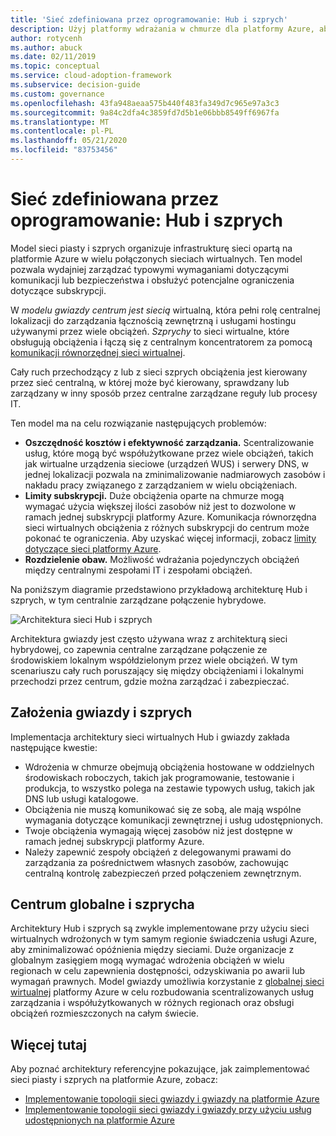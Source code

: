 ```yaml
---
title: 'Sieć zdefiniowana przez oprogramowanie: Hub i szprych'
description: Użyj platformy wdrażania w chmurze dla platformy Azure, aby dowiedzieć się, jak sieć gwiazdy organizuje infrastrukturę sieci w wielu połączonych sieciach wirtualnych.
author: rotycenh
ms.author: abuck
ms.date: 02/11/2019
ms.topic: conceptual
ms.service: cloud-adoption-framework
ms.subservice: decision-guide
ms.custom: governance
ms.openlocfilehash: 43fa948aeaa575b440f483fa349d7c965e97a3c3
ms.sourcegitcommit: 9a84c2dfa4c3859fd7d5b1e06bbb8549ff6967fa
ms.translationtype: MT
ms.contentlocale: pl-PL
ms.lasthandoff: 05/21/2020
ms.locfileid: "83753456"
---
```

# <a name="software-defined-networking-hub-and-spoke"></a>Sieć zdefiniowana przez oprogramowanie: Hub i szprych

Model sieci piasty i szprych organizuje infrastrukturę sieci opartą na platformie Azure w wielu połączonych sieciach wirtualnych. Ten model pozwala wydajniej zarządzać typowymi wymaganiami dotyczącymi komunikacji lub bezpieczeństwa i obsłużyć potencjalne ograniczenia dotyczące subskrypcji.

W _modelu gwiazdy centrum jest siecią_ wirtualną, która pełni rolę centralnej lokalizacji do zarządzania łącznością zewnętrzną i usługami hostingu używanymi przez wiele obciążeń. _Szprychy_ to sieci wirtualne, które obsługują obciążenia i łączą się z centralnym koncentratorem za pomocą [komunikacji równorzędnej sieci wirtualnej](https://docs.microsoft.com/azure/virtual-network/virtual-network-peering-overview).

Cały ruch przechodzący z lub z sieci szprych obciążenia jest kierowany przez sieć centralną, w której może być kierowany, sprawdzany lub zarządzany w inny sposób przez centralne zarządzane reguły lub procesy IT.

Ten model ma na celu rozwiązanie następujących problemów:

- **Oszczędność kosztów i efektywność zarządzania.** Scentralizowanie usług, które mogą być współużytkowane przez wiele obciążeń, takich jak wirtualne urządzenia sieciowe (urządzeń WUS) i serwery DNS, w jednej lokalizacji pozwala na zminimalizowanie nadmiarowych zasobów i nakładu pracy związanego z zarządzaniem w wielu obciążeniach.
- **Limity subskrypcji.** Duże obciążenia oparte na chmurze mogą wymagać użycia większej ilości zasobów niż jest to dozwolone w ramach jednej subskrypcji platformy Azure. Komunikacja równorzędna sieci wirtualnych obciążenia z różnych subskrypcji do centrum może pokonać te ograniczenia. Aby uzyskać więcej informacji, zobacz [limity dotyczące sieci platformy Azure](https://docs.microsoft.com/azure/azure-resource-manager/management/azure-subscription-service-limits#networking-limits).
- **Rozdzielenie obaw.** Możliwość wdrażania pojedynczych obciążeń między centralnymi zespołami IT i zespołami obciążeń.

Na poniższym diagramie przedstawiono przykładową architekturę Hub i szprych, w tym centralnie zarządzane połączenie hybrydowe.

![Architektura sieci Hub i szprych](https://docs.microsoft.com/azure/architecture/reference-architectures/hybrid-networking/images/hub-spoke.png)

Architektura gwiazdy jest często używana wraz z architekturą sieci hybrydowej, co zapewnia centralne zarządzane połączenie ze środowiskiem lokalnym współdzielonym przez wiele obciążeń. W tym scenariuszu cały ruch poruszający się między obciążeniami i lokalnymi przechodzi przez centrum, gdzie można zarządzać i zabezpieczać.

## <a name="hub-and-spoke-assumptions"></a>Założenia gwiazdy i szprych

Implementacja architektury sieci wirtualnych Hub i gwiazdy zakłada następujące kwestie:

- Wdrożenia w chmurze obejmują obciążenia hostowane w oddzielnych środowiskach roboczych, takich jak programowanie, testowanie i produkcja, to wszystko polega na zestawie typowych usług, takich jak DNS lub usługi katalogowe.
- Obciążenia nie muszą komunikować się ze sobą, ale mają wspólne wymagania dotyczące komunikacji zewnętrznej i usług udostępnionych.
- Twoje obciążenia wymagają więcej zasobów niż jest dostępne w ramach jednej subskrypcji platformy Azure.
- Należy zapewnić zespoły obciążeń z delegowanymi prawami do zarządzania za pośrednictwem własnych zasobów, zachowując centralną kontrolę zabezpieczeń przed połączeniem zewnętrznym.

## <a name="global-hub-and-spoke"></a>Centrum globalne i szprycha

Architektury Hub i szprych są zwykle implementowane przy użyciu sieci wirtualnych wdrożonych w tym samym regionie świadczenia usługi Azure, aby zminimalizować opóźnienia między sieciami. Duże organizacje z globalnym zasięgiem mogą wymagać wdrożenia obciążeń w wielu regionach w celu zapewnienia dostępności, odzyskiwania po awarii lub wymagań prawnych. Model gwiazdy umożliwia korzystanie z [globalnej sieci wirtualnej](https://docs.microsoft.com/azure/virtual-network/virtual-network-peering-overview) platformy Azure w celu rozbudowania scentralizowanych usług zarządzania i współużytkowanych w różnych regionach oraz obsługi obciążeń rozmieszczonych na całym świecie.

## <a name="learn-more"></a>Więcej tutaj

Aby poznać architektury referencyjne pokazujące, jak zaimplementować sieci piasty i szprych na platformie Azure, zobacz:

- [Implementowanie topologii sieci gwiazdy i gwiazdy na platformie Azure](https://docs.microsoft.com/azure/architecture/reference-architectures/hybrid-networking/hub-spoke)
- [Implementowanie topologii sieci gwiazdy i gwiazdy przy użyciu usług udostępnionych na platformie Azure](https://docs.microsoft.com/azure/architecture/reference-architectures/hybrid-networking/shared-services)
